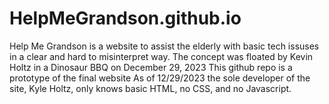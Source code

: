 # HelpMeGrandson.github.io
Help Me Grandson is a website to assist the elderly with basic tech issuses in a clear and hard to misinterpret way.
The concept was floated by Kevin Holtz in a Dinosaur BBQ on December 29, 2023
This github repo is a prototype of the final website
As of 12/29/2023 the sole developer of the site, Kyle Holtz, only knows basic HTML, no CSS, and no Javascript. 